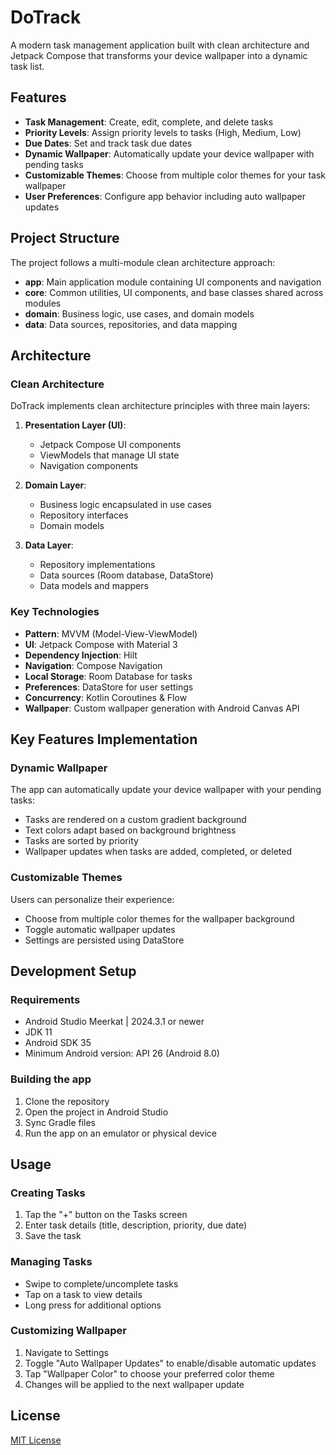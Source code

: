 # DoTrack

A modern task management application built with clean architecture and Jetpack Compose that transforms your device wallpaper into a dynamic task list.

## Features

- **Task Management**: Create, edit, complete, and delete tasks 
- **Priority Levels**: Assign priority levels to tasks (High, Medium, Low)
- **Due Dates**: Set and track task due dates
- **Dynamic Wallpaper**: Automatically update your device wallpaper with pending tasks
- **Customizable Themes**: Choose from multiple color themes for your task wallpaper
- **User Preferences**: Configure app behavior including auto wallpaper updates

## Project Structure

The project follows a multi-module clean architecture approach:

- **app**: Main application module containing UI components and navigation
- **core**: Common utilities, UI components, and base classes shared across modules
- **domain**: Business logic, use cases, and domain models
- **data**: Data sources, repositories, and data mapping

## Architecture

### Clean Architecture

DoTrack implements clean architecture principles with three main layers:

1. **Presentation Layer (UI)**: 
   - Jetpack Compose UI components
   - ViewModels that manage UI state
   - Navigation components

2. **Domain Layer**:
   - Business logic encapsulated in use cases
   - Repository interfaces
   - Domain models

3. **Data Layer**:
   - Repository implementations
   - Data sources (Room database, DataStore)
   - Data models and mappers

### Key Technologies

- **Pattern**: MVVM (Model-View-ViewModel)
- **UI**: Jetpack Compose with Material 3
- **Dependency Injection**: Hilt
- **Navigation**: Compose Navigation
- **Local Storage**: Room Database for tasks  
- **Preferences**: DataStore for user settings
- **Concurrency**: Kotlin Coroutines & Flow
- **Wallpaper**: Custom wallpaper generation with Android Canvas API

## Key Features Implementation

### Dynamic Wallpaper

The app can automatically update your device wallpaper with your pending tasks:

- Tasks are rendered on a custom gradient background
- Text colors adapt based on background brightness
- Tasks are sorted by priority
- Wallpaper updates when tasks are added, completed, or deleted

### Customizable Themes

Users can personalize their experience:

- Choose from multiple color themes for the wallpaper background
- Toggle automatic wallpaper updates
- Settings are persisted using DataStore

## Development Setup

### Requirements
- Android Studio Meerkat | 2024.3.1 or newer
- JDK 11
- Android SDK 35
- Minimum Android version: API 26 (Android 8.0)

### Building the app
1. Clone the repository
2. Open the project in Android Studio
3. Sync Gradle files
4. Run the app on an emulator or physical device

## Usage

### Creating Tasks

1. Tap the "+" button on the Tasks screen
2. Enter task details (title, description, priority, due date) 
3. Save the task

### Managing Tasks

- Swipe to complete/uncomplete tasks
- Tap on a task to view details
- Long press for additional options

### Customizing Wallpaper

1. Navigate to Settings
2. Toggle "Auto Wallpaper Updates" to enable/disable automatic updates
3. Tap "Wallpaper Color" to choose your preferred color theme
4. Changes will be applied to the next wallpaper update

## License

[MIT License](LICENSE)